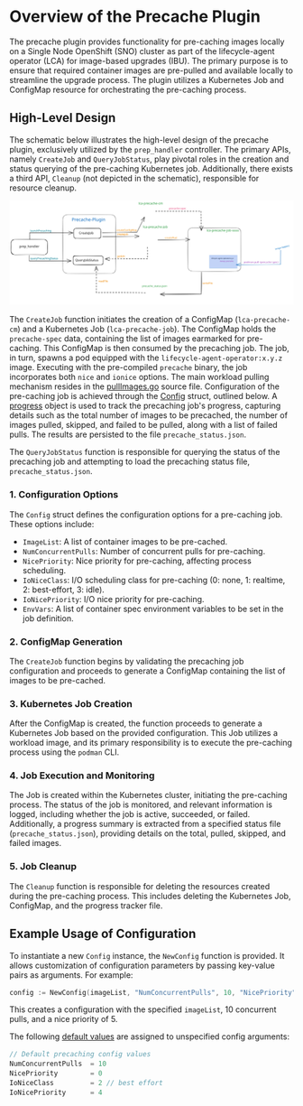 # Overview of the Precache Plugin

The  precache plugin provides functionality for pre-caching images locally on a Single Node OpenShift (SNO) cluster as
part of the lifecycle-agent operator (LCA) for image-based upgrades (IBU).
The primary purpose is to ensure that required container images are pre-pulled and available locally to streamline the
upgrade process. The plugin utilizes a Kubernetes Job and ConfigMap resource for orchestrating the pre-caching process.

## High-Level Design

The schematic below illustrates the high-level design of the precache plugin, exclusively utilized by the `prep_handler`
controller. The primary APIs, namely `CreateJob` and `QueryJobStatus`, play pivotal roles in the creation and status
querying of the pre-caching Kubernetes job. Additionally, there exists a third API, `Cleanup` (not depicted in the
schematic), responsible for resource cleanup.

![Pre-cache Plugin Design Schematic](assets/precache_design.svg)

The `CreateJob` function initiates the creation of a ConfigMap (`lca-precache-cm`) and a Kubernetes Job (`lca-precache-job`).
The ConfigMap holds the `precache-spec` data, containing the list of images earmarked for pre-caching. This ConfigMap is
then consumed by the precaching job. The job, in turn, spawns a pod equipped with the `lifecycle-agent-operator:x.y.z` image.
Executing with the pre-compiled `precache` binary, the job incorporates both `nice` and `ionice` options.
The main workload pulling mechanism resides in the [pullImages.go](../internal/precache/workload/pullImages.go) source file.
Configuration of the pre-caching job is achieved through the [Config](../internal/precache/precache.go) struct, outlined
below. A [progress](../internal/precache/progress.go) object is used to track the precaching job's progress, capturing
details such as the total number of images to be precached, the number of images pulled, skipped, and failed to be pulled,
along with a list of failed pulls. The results are persisted to the file `precache_status.json`.

The `QueryJobStatus` function is responsible for querying the status of the precaching job and attempting to load the
precaching status file, `precache_status.json`.

### 1. Configuration Options

The `Config` struct defines the configuration options for a pre-caching job. These options include:

- `ImageList`: A list of container images to be pre-cached.
- `NumConcurrentPulls`: Number of concurrent pulls for pre-caching.
- `NicePriority`: Nice priority for pre-caching, affecting process scheduling.
- `IoNiceClass`: I/O scheduling class for pre-caching (0: none, 1: realtime, 2: best-effort, 3: idle).
- `IoNicePriority`: I/O nice priority for pre-caching.
- `EnvVars`: A list of container spec environment variables to be set in the job definition.

### 2. ConfigMap Generation

The `CreateJob` function begins by validating the precaching job configuration and proceeds to generate a ConfigMap
containing the list of images to be pre-cached.

### 3. Kubernetes Job Creation

After the ConfigMap is created, the function proceeds to generate a Kubernetes Job based on the provided configuration.
This Job utilizes a workload image, and its primary responsibility is to execute the pre-caching process using the `podman`
CLI.

### 4. Job Execution and Monitoring

The Job is created within the Kubernetes cluster, initiating the pre-caching process. The status of the job is monitored,
and relevant information is logged, including whether the job is active, succeeded, or failed. Additionally, a progress
summary is extracted from a specified status file (`precache_status.json`), providing details on the total, pulled, skipped,
and failed images.

### 5. Job Cleanup

The `Cleanup` function is responsible for deleting the resources created during the pre-caching process. This includes
deleting the Kubernetes Job, ConfigMap, and the progress tracker file.

## Example Usage of Configuration

To instantiate a new `Config` instance, the `NewConfig` function is provided. It allows customization of configuration
parameters by passing key-value pairs as arguments. For example:

```go
config := NewConfig(imageList, "NumConcurrentPulls", 10, "NicePriority", 5)
```

This creates a configuration with the specified `imageList`, 10 concurrent pulls, and a nice priority of 5.

The following [default values](../internal/precache/constants.go) are assigned to unspecified config arguments:

```go
// Default precaching config values
NumConcurrentPulls  = 10
NicePriority        = 0
IoNiceClass         = 2 // best effort
IoNicePriority      = 4
```
